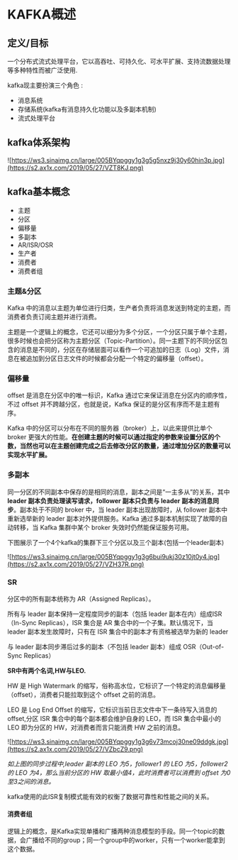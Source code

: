 # KAFKA概述

##  定义/目标

​	一个分布式流式处理平台，它以高吞吐、可持久化、可水平扩展、支持流数据处理等多种特性而被广泛使用.

kafka现主要扮演三个角色 :

+ 消息系统
+ 存储系统(kafka有消息持久化功能以及多副本机制)
+ 流式处理平台

## kafka体系架构

![https://ws3.sinaimg.cn/large/005BYqpggy1g3g5g5nxz9j30y60hin3p.jpg](https://s2.ax1x.com/2019/05/27/VZT8KJ.png)



## kafka基本概念

+ 主题
+ 分区
+ 偏移量
+ 多副本
+ AR/ISR/OSR
+ 生产者
+ 消费者
+ 消费者组

### 主题&分区

Kafka 中的消息以主题为单位进行归类，生产者负责将消息发送到特定的主题，而消费者负责订阅主题并进行消费。

主题是一个逻辑上的概念，它还可以细分为多个分区，一个分区只属于单个主题，很多时候也会把分区称为主题分区（Topic-Partition）。同一主题下的不同分区包含的消息是不同的，分区在存储层面可以看作一个可追加的日志（Log）文件，消息在被追加到分区日志文件的时候都会分配一个特定的偏移量（offset）。

### 偏移量

offset 是消息在分区中的唯一标识，Kafka 通过它来保证消息在分区内的顺序性，不过 offset 并不跨越分区，也就是说，Kafka 保证的是分区有序而不是主题有序。

Kafka 中的分区可以分布在不同的服务器（broker）上，以此来提供比单个 broker 更强大的性能。**在创建主题的时候可以通过指定的参数来设置分区的个数，当然也可以在主题创建完成之后去修改分区的数量，通过增加分区的数量可以实现水平扩展。**



### 多副本

同一分区的不同副本中保存的是相同的消息，副本之间是“一主多从”的关系，其中 **leader 副本负责处理读写请求，follower 副本只负责与 leader 副本的消息同步**。副本处于不同的 broker 中，当 leader 副本出现故障时，从 follower 副本中重新选举新的 leader 副本对外提供服务。Kafka 通过多副本机制实现了故障的自动转移，当 Kafka 集群中某个 broker 失效时仍然能保证服务可用。

下图展示了一个4个kafka的集群下三个分区以及三个副本(包括一个leader副本)

![https://ws3.sinaimg.cn/large/005BYqpggy1g3g6bui9ukj30z10jt0y4.jpg](https://s2.ax1x.com/2019/05/27/VZH37R.png)

### SR

分区中的所有副本统称为 AR（Assigned Replicas）。

所有与 leader 副本保持一定程度同步的副本（包括 leader 副本在内）组成ISR（In-Sync Replicas），ISR 集合是 AR 集合中的一个子集。默认情况下，当 leader 副本发生故障时，只有在 ISR 集合中的副本才有资格被选举为新的 leader

与 leader 副本同步滞后过多的副本（不包括 leader 副本）组成 OSR（Out-of-Sync Replicas）

**SR中有两个名词,HW与LEO.**

HW 是 High Watermark 的缩写，俗称高水位，它标识了一个特定的消息偏移量（offset），消费者只能拉取到这个 offset 之前的消息。

LEO 是 Log End Offset 的缩写，它标识当前日志文件中下一条待写入消息的 offset,分区 ISR 集合中的每个副本都会维护自身的 LEO，而 ISR 集合中最小的 LEO 即为分区的 HW，对消费者而言只能消费 HW 之前的消息。

![https://ws3.sinaimg.cn/large/005BYqpggy1g3g6v73mcoj30ne09ddgk.jpg](https://s2.ax1x.com/2019/05/27/VZbcZ9.png)

*如上图的同步过程中,leader 副本的 LEO 为5，follower1 的 LEO 为5，follower2 的 LEO 为4，那么当前分区的 HW 取最小值4，此时消费者可以消费到 offset 为0至3之间的消息。*

kafka使用的此ISR复制模式能有效的权衡了数据可靠性和性能之间的关系。

#### 消费者组

逻辑上的概念，是Kafka实现单播和广播两种消息模型的手段。同一个topic的数据，会广播给不同的group；同一个group中的worker，只有一个worker能拿到这个数据。